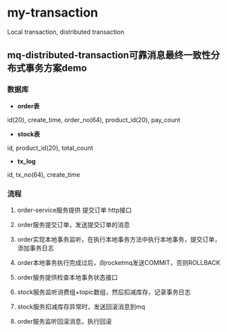 # my-transaction
Local transaction, distributed transaction 


## mq-distributed-transaction可靠消息最终一致性分布式事务方案demo

### 数据库

- **order表**

id(20), create_time, order_no(64), product_id(20), pay_count

- **stock表**

id, product_id(20), total_count

- **tx_log**

id, tx_no(64), create_time


### 流程

1. order-service服务提供 提交订单 http接口
2. order服务提交订单，发送提交订单的消息
3. order实现本地事务监听，在执行本地事务方法中执行本地事务，提交订单，添加事务日志
4. order本地事务执行完成过后，向rocketmq发送COMMIT，否则ROLLBACK
5. order服务提供检查本地事务状态接口

6. stock服务监听消费组+topic数组，然后扣减库存，记录事务日志

7. stock服务扣减库存异常时，发送回滚消息到mq

8. order服务监听回滚消息，执行回滚




